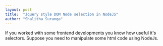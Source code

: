 ```yaml
---
layout: post
title:  "Jquery style DOM Node selection in NodeJS"
author: "Shalitha Suranga"
---
```


If you worked with some frontend developments you know how useful it's selectors. Suppose you need to manipulate some html code using NodeJs. 
